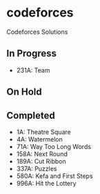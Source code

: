 # codeforces
Codeforces Solutions


## In Progress
- 231A: Team

## On Hold


## Completed
- 1A: Theatre Square
- 4A: Watermelon
- 71A: Way Too Long Words
- 158A: Next Round
- 189A: Cut Ribbon
- 337A: Puzzles 
- 580A: Kefa and First Steps
- 996A: Hit the Lottery

